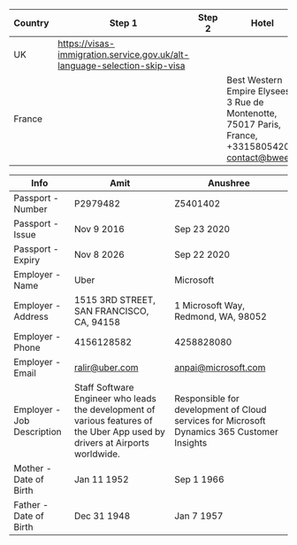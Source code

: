 |Country|Step 1|Step 2|Hotel|
|-|-|-|-|
|UK|https://visas-immigration.service.gov.uk/alt-language-selection-skip-visa||
|France|||Best Western Empire Elysees, 3 Rue de Montenotte, 75017 Paris, France, +33158054200, contact@bwee.fr|

|Info|Amit|Anushree|
|-|-|-|
|Passport - Number|P2979482|Z5401402|
|Passport - Issue|Nov 9 2016|Sep 23 2020|
|Passport - Expiry|Nov 8 2026|Sep 22 2020|
|Employer - Name|Uber|Microsoft|
|Employer - Address|1515 3RD STREET, SAN FRANCISCO, CA, 94158|1 Microsoft Way, Redmond, WA, 98052|
|Employer - Phone|4156128582|4258828080|
|Employer - Email|ralir@uber.com|anpai@microsoft.com|
|Employer - Job Description|Staff Software Engineer who leads the development of various features of the Uber App used by drivers at Airports worldwide.|Responsible for development of Cloud services for Microsoft Dynamics 365 Customer Insights|
|Mother - Date of Birth|Jan 11 1952|Sep 1 1966|
|Father - Date of Birth|Dec 31 1948|Jan 7 1957|
